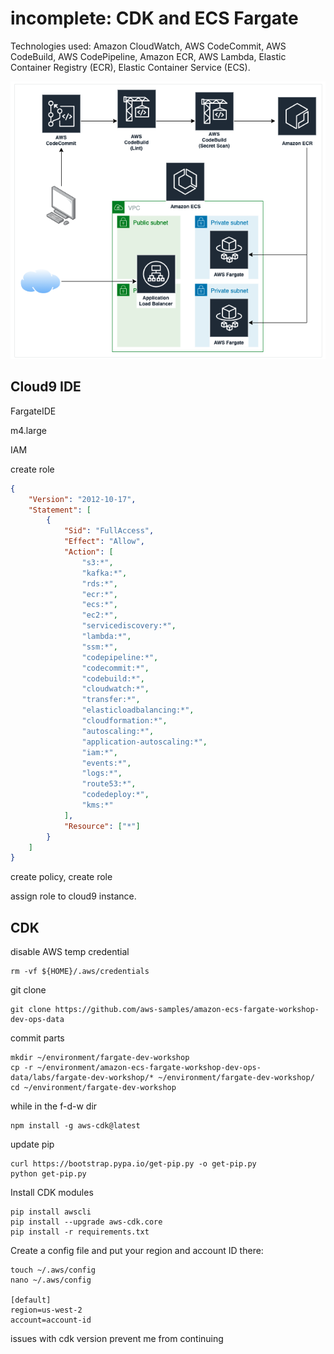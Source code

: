 # incomplete: CDK and ECS Fargate

Technologies used: Amazon CloudWatch, AWS CodeCommit, AWS CodeBuild, AWS CodePipeline, Amazon ECR, AWS Lambda, Elastic Container Registry (ECR), Elastic Container Service (ECS).

![Architecture](<../.gitbook/assets/image (224).png>)

## Cloud9 IDE

FargateIDE

m4.large



IAM&#x20;

create role

```json
{
    "Version": "2012-10-17",
    "Statement": [
        {
            "Sid": "FullAccess",
            "Effect": "Allow",
            "Action": [
                "s3:*", 
                "kafka:*", 
                "rds:*", 
                "ecr:*", 
                "ecs:*", 
                "ec2:*", 
                "servicediscovery:*", 
                "lambda:*", 
                "ssm:*", 
                "codepipeline:*", 
                "codecommit:*", 
                "codebuild:*", 
                "cloudwatch:*", 
                "transfer:*", 
                "elasticloadbalancing:*",
                "cloudformation:*",
                "autoscaling:*",
                "application-autoscaling:*",
                "iam:*",
                "events:*",
                "logs:*",
                "route53:*",
                "codedeploy:*",
                "kms:*"
            ],
            "Resource": ["*"]
        }
    ]
}
```

create policy, create role

assign role to cloud9 instance.&#x20;

## CDK

disable AWS temp credential&#x20;

```
rm -vf ${HOME}/.aws/credentials
```

git clone

```
git clone https://github.com/aws-samples/amazon-ecs-fargate-workshop-dev-ops-data
```

commit parts&#x20;

```
mkdir ~/environment/fargate-dev-workshop
cp -r ~/environment/amazon-ecs-fargate-workshop-dev-ops-data/labs/fargate-dev-workshop/* ~/environment/fargate-dev-workshop/
cd ~/environment/fargate-dev-workshop
```

while in the f-d-w dir

```
npm install -g aws-cdk@latest
```

update pip

```
curl https://bootstrap.pypa.io/get-pip.py -o get-pip.py
python get-pip.py
```

Install CDK modules

```
pip install awscli
pip install --upgrade aws-cdk.core
pip install -r requirements.txt 
```

Create a config file and put your region and account ID there:

```
touch ~/.aws/config
nano ~/.aws/config

[default]
region=us-west-2
account=account-id
```

issues with cdk version prevent me from continuing&#x20;
